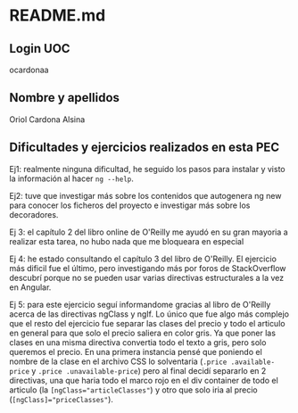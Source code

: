 # README.md
## Login UOC
ocardonaa

## Nombre y apellidos
Oriol Cardona Alsina

## Dificultades y ejercicios realizados en esta PEC

Ej1: realmente ninguna dificultad, he seguido los pasos para instalar y visto la información al hacer `ng --help`.

Ej2: tuve que investigar más sobre los contenidos que autogenera ng new para conocer los ficheros del proyecto e investigar más sobre los decoradores.

Ej 3: el capítulo 2 del libro online de O'Reilly me ayudó en su gran mayoria a realizar esta tarea, no hubo nada que me bloqueara en especial

Ej 4: he estado consultando el capítulo 3 del libro de O'Reilly. El ejercicio más dificil fue el último, pero investigando más por foros de StackOverflow descubrí porque no se pueden usar varias directivas estructurales a la vez en Angular.

Ej 5: para este ejercicio seguí informandome gracias al libro de O'Reilly acerca de las directivas ngClass y ngIf. Lo único que fue algo más complejo que el resto del ejercicio fue separar las clases del precio y todo el articulo en general para que solo el precio saliera en color gris. Ya que poner las clases en una misma directiva convertia todo el texto a gris, pero solo queremos el precio. En una primera instancia pensé que poniendo el nombre de la clase en el archivo CSS lo solventaria (`.price .available-price` y `.price .unavailable-price`) pero al final decidí separarlo en 2 directivas, una que haria todo el marco rojo en el div container de todo el articulo (la `[ngClass="articleClasses"`) y otro que solo iria al precio (`[ngClass]="priceClasses"`).